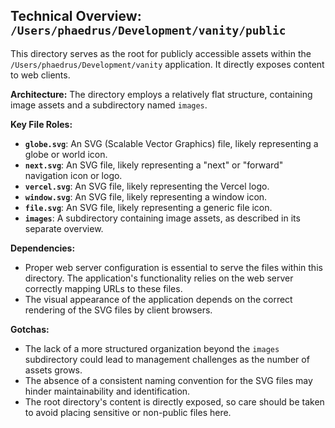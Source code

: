 ## Technical Overview: `/Users/phaedrus/Development/vanity/public`

This directory serves as the root for publicly accessible assets within the `/Users/phaedrus/Development/vanity` application. It directly exposes content to web clients.

**Architecture:** The directory employs a relatively flat structure, containing image assets and a subdirectory named `images`.

**Key File Roles:**

*   **`globe.svg`**: An SVG (Scalable Vector Graphics) file, likely representing a globe or world icon.
*   **`next.svg`**: An SVG file, likely representing a "next" or "forward" navigation icon or logo.
*   **`vercel.svg`**: An SVG file, likely representing the Vercel logo.
*   **`window.svg`**: An SVG file, likely representing a window icon.
*   **`file.svg`**: An SVG file, likely representing a generic file icon.
*   **`images`**: A subdirectory containing image assets, as described in its separate overview.

**Dependencies:**

*   Proper web server configuration is essential to serve the files within this directory. The application's functionality relies on the web server correctly mapping URLs to these files.
*   The visual appearance of the application depends on the correct rendering of the SVG files by client browsers.

**Gotchas:**

*   The lack of a more structured organization beyond the `images` subdirectory could lead to management challenges as the number of assets grows.
*   The absence of a consistent naming convention for the SVG files may hinder maintainability and identification.
*   The root directory's content is directly exposed, so care should be taken to avoid placing sensitive or non-public files here.
